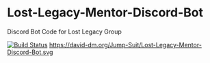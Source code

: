 # Lost-Legacy-Mentor-Discord-Bot
Discord Bot Code for Lost Legacy Group

[![Build Status](https://travis-ci.org/Jump-Suit/Lost-Legacy-Mentor-Discord-Bot.svg?branch=master)](https://travis-ci.org/Jump-Suit/Lost-Legacy-Mentor-Discord-Bot)
https://david-dm.org/Jump-Suit/Lost-Legacy-Mentor-Discord-Bot.svg
